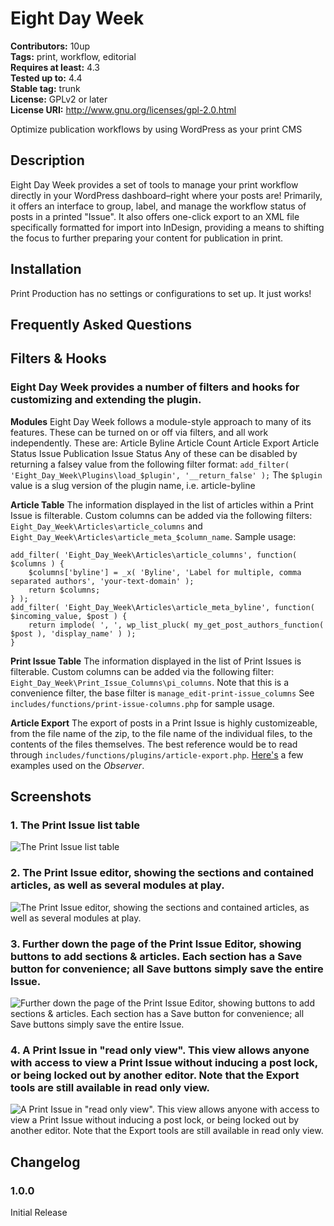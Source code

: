 # Eight Day Week #
**Contributors:** 10up  
**Tags:** print, workflow, editorial  
**Requires at least:** 4.3  
**Tested up to:** 4.4  
**Stable tag:** trunk  
**License:** GPLv2 or later  
**License URI:** http://www.gnu.org/licenses/gpl-2.0.html  

Optimize publication workflows by using WordPress as your print CMS

## Description ##

Eight Day Week provides a set of tools to manage your print workflow directly in your WordPress dashboard–right where your posts are!
Primarily, it offers an interface to group, label, and manage the workflow status of posts in a printed "Issue".
It also offers one-click export to an XML file specifically formatted for import into InDesign, providing a means to shifting the focus to further preparing your content for publication in print.

## Installation ##

Print Production has no settings or configurations to set up. It just works!

## Frequently Asked Questions ##

## Filters & Hooks ##
### Eight Day Week provides a number of filters and hooks for customizing and extending the plugin. ###

**Modules**
Eight Day Week follows a module-style approach to many of its features. These can be turned on or off via filters, and all work independently.
These are:
Article Byline
Article Count
Article Export
Article Status
Issue Publication
Issue Status
Any of these can be disabled by returning a falsey value from the following filter format:
`add_filter( 'Eight_Day_Week\Plugins\load_$plugin', '__return_false' );`
The `$plugin` value is a slug version of the plugin name, i.e. article-byline

**Article Table**
The information displayed in the list of articles within a Print Issue is filterable. Custom columns can be added via the following filters:
`Eight_Day_Week\Articles\article_columns` and `Eight_Day_Week\Articles\article_meta_$column_name`.
Sample usage:

	add_filter( 'Eight_Day_Week\Articles\article_columns', function( $columns ) {
	    $columns['byline'] = _x( 'Byline', 'Label for multiple, comma separated authors', 'your-text-domain' );
	    return $columns;
	} );
	add_filter( 'Eight_Day_Week\Articles\article_meta_byline', function( $incoming_value, $post ) {
	    return implode( ', ', wp_list_pluck( my_get_post_authors_function( $post ), 'display_name' ) );
	}


**Print Issue Table**
The information displayed in the list of Print Issues is filterable. Custom columns can be added via the following filter:
`Eight_Day_Week\Print_Issue_Columns\pi_columns`. Note that this is a convenience filter, the base filter is `manage_edit-print-issue_columns`
See `includes/functions/print-issue-columns.php` for sample usage.

**Article Export**
The export of posts in a Print Issue is highly customizeable, from the file name of the zip, to the file name of the individual files, to the contents of the files themselves.
The best reference would be to read through `includes/functions/plugins/article-export.php`.
[Here's](https://gist.github.com/joshlevinson/4a2c3ed78b21b3c54eba) a few examples used on the *Observer*.

## Screenshots ##

### 1. The Print Issue list table ###
![The Print Issue list table](http://ps.w.org/eight-day-week/assets/screenshot-1.png)

### 2. The Print Issue editor, showing the sections and contained articles, as well as several modules at play. ###
![The Print Issue editor, showing the sections and contained articles, as well as several modules at play.](http://ps.w.org/eight-day-week/assets/screenshot-2.png)

### 3. Further down the page of the Print Issue Editor, showing buttons to add sections & articles. Each section has a Save button for convenience; all Save buttons simply save the entire Issue. ###
![Further down the page of the Print Issue Editor, showing buttons to add sections & articles. Each section has a Save button for convenience; all Save buttons simply save the entire Issue.](http://ps.w.org/eight-day-week/assets/screenshot-3.png)

### 4. A Print Issue in "read only view". This view allows anyone with access to view a Print Issue without inducing a post lock, or being locked out by another editor. Note that the Export tools are still available in read only view. ###
![A Print Issue in "read only view". This view allows anyone with access to view a Print Issue without inducing a post lock, or being locked out by another editor. Note that the Export tools are still available in read only view.](http://ps.w.org/eight-day-week/assets/screenshot-4.png)


## Changelog ##

### 1.0.0 ###
Initial Release